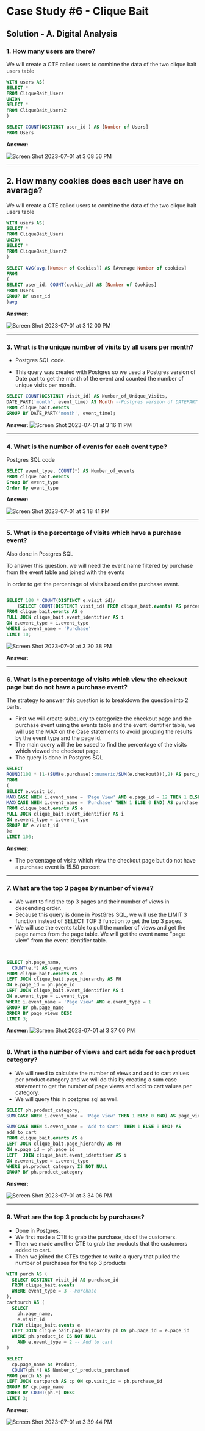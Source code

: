 # Case Study #6 - Clique Bait

## Solution - A. Digital Analysis

### 1. How many users are there?

We will create a CTE called users to combine the data of the two clique bait users table

````sql
WITH users AS(
SELECT *
FROM CliqueBait_Users
UNION
SELECT *
FROM CliqueBait_Users2
)

SELECT COUNT(DISTINCT user_id ) AS [Number of Users]
FROM Users
````

**Answer:**

![Screen Shot 2023-07-01 at 3 08 56 PM](https://github.com/KennethManzi1/8-week-SQL-Challenge/assets/120513764/b1c887c7-9710-460d-8616-ec85009ba306)


***

## 2. How many cookies does each user have on average?

We will create a CTE called users to combine the data of the two clique bait users table

````sql
WITH users AS(
SELECT *
FROM CliqueBait_Users
UNION
SELECT *
FROM CliqueBait_Users2
)

SELECT AVG(avg.[Number of Cookies]) AS [Average Number of cookies]
FROM
(
SELECT user_id, COUNT(cookie_id) AS [Number of Cookies]
FROM Users
GROUP BY user_id
)avg

````

**Answer:**

![Screen Shot 2023-07-01 at 3 12 00 PM](https://github.com/KennethManzi1/8-week-SQL-Challenge/assets/120513764/f4061816-648a-45fe-afa5-82fb34a079b1)

***

### 3. What is the unique number of visits by all users per month?

- Postgres SQL code.

- This query was created with Postgres so we used a Postgres version of Date part to get the month of the event and counted the number of unique visits per month.

````sql
SELECT COUNT(DISTINCT visit_id) AS Number_of_Unique_Visits,
DATE_PART('month', event_time) AS Month --Postgres version of DATEPART
FROM clique_bait.events
GROUP BY DATE_PART('month', event_time);

````

**Answer:**
![Screen Shot 2023-07-01 at 3 16 11 PM](https://github.com/KennethManzi1/8-week-SQL-Challenge/assets/120513764/c10e4aae-d70b-458a-8d42-a41fa518d662)

***



### 4. What is the number of events for each event type?

Postgres SQL code

````sql
SELECT event_type, COUNT(*) AS Number_of_events
FROM clique_bait.events 
Group BY event_type
Order By event_type
````


**Answer:**

![Screen Shot 2023-07-01 at 3 18 41 PM](https://github.com/KennethManzi1/8-week-SQL-Challenge/assets/120513764/22b3e8d2-7149-4f1c-86ae-6a7a45ee5af9)


***

### 5. What is the percentage of visits which have a purchase event?

Also done in Postgres SQL

To answer this question, we will need the event name filtered by purchase from the event table and joined with the events

In order to get the percentage of visits based on the purchase event.

````sql

SELECT 100 * COUNT(DISTINCT e.visit_id)/
    (SELECT COUNT(DISTINCT visit_id) FROM clique_bait.events) AS percentage_purchase
FROM clique_bait.events AS e
FULL JOIN clique_bait.event_identifier AS i
ON e.event_type = i.event_type
WHERE i.event_name = 'Purchase'
LIMIT 10;

````
![Screen Shot 2023-07-01 at 3 20 38 PM](https://github.com/KennethManzi1/8-week-SQL-Challenge/assets/120513764/50b041bb-c463-405e-90f6-9b41b3fc408e)


**Answer:**


***

### 6. What is the percentage of visits which view the checkout page but do not have a purchase event?


The strategy to answer this question is to breakdown the question into 2 parts.

- First we will create subquery to categorize the checkout page and the purchase event using the events table and the event identifier table, we will use the MAX on the Case statements to avoid grouping the results by the event type and the page id.
- The main query will the be sused to find the percentage of the visits which viewed the checkout page.
- The query is done in Postgres SQL

````sql
SELECT 
ROUND(100 * (1-(SUM(e.purchase)::numeric/SUM(e.checkout))),2) AS perc_checkout_view_with_no_purchase
FROM
(
SELECT e.visit_id,
MAX(CASE WHEN i.event_name = 'Page View' AND e.page_id = 12 THEN 1 ELSE 0 END) AS checkout,
MAX(CASE WHEN i.event_name = 'Purchase' THEN 1 ELSE 0 END) AS purchase
FROM clique_bait.events AS e
FULL JOIN clique_bait.event_identifier AS i
ON e.event_type = i.event_type
GROUP BY e.visit_id
)e
LIMIT 100;

````


**Answer:**

- The percentage of visits which view the checkout page but do not have a purchase event is 15.50 percent

***

### 7. What are the top 3 pages by number of views?

- We want to find the top 3 pages and their number of views in descending order.
- Because this query is done in PostGres SQL, we will use the LIMIT 3 function instead of SELECT TOP 3 function to get the top 3 pages.
- We will use the events table to pull the number of views and get the page names from the page table. We will get the event name "page view" from the event identifier table.

````sql


SELECT ph.page_name, 
  COUNT(e.*) AS page_views
FROM clique_bait.events AS e
LEFT JOIN clique_bait.page_hierarchy AS PH
ON e.page_id = ph.page_id
LEFT JOIN clique_bait.event_identifier AS i
ON e.event_type = i.event_type
WHERE i.event_name = 'Page View' AND e.event_type = 1 
GROUP BY ph.page_name
ORDER BY page_views DESC
LIMIT 3;


````


**Answer:**
![Screen Shot 2023-07-01 at 3 37 06 PM](https://github.com/KennethManzi1/8-week-SQL-Challenge/assets/120513764/385196e0-41e7-4534-8cc4-7b0ee45ce5d8)


***

### 8. What is the number of views and cart adds for each product category?

- We will need to calculate the number of views and add to cart values per product category and we will do this by creating a sum case statement to get the number of page views and add to cart values per category.
- We will query this in postgres sql as well.

````sql
SELECT ph.product_category,
SUM(CASE WHEN i.event_name = 'Page View' THEN 1 ELSE 0 END) AS page_views,

SUM(CASE WHEN i.event_name = 'Add to Cart' THEN 1 ELSE 0 END) AS
add_to_cart
FROM clique_bait.events AS e
LEFT JOIN clique_bait.page_hierarchy AS PH
ON e.page_id = ph.page_id
LEFT  JOIN clique_bait.event_identifier AS i
ON e.event_type = i.event_type
WHERE ph.product_category IS NOT NULL
GROUP BY ph.product_category
````


**Answer:**

![Screen Shot 2023-07-01 at 3 34 06 PM](https://github.com/KennethManzi1/8-week-SQL-Challenge/assets/120513764/142cd5c1-7b1b-4079-a704-f3c9ac26d69a)


***

### 9. What are the top 3 products by purchases?

- Done in Postgres.
- We first made a CTE to grab the purchase_ids of the customers.
- Then we made another CTE to grab the products that the customers added to cart.
- Then we joined the CTEs together to write a query that pulled the number of purchases for the top 3 products


````sql
WITH purch AS (
  SELECT DISTINCT visit_id AS purchase_id
  FROM clique_bait.events
  WHERE event_type = 3 --Purchase
),
cartpurch AS (
  SELECT 
    ph.page_name,
    e.visit_id 
  FROM clique_bait.events e
  LEFT JOIN clique_bait.page_hierarchy ph ON ph.page_id = e.page_id
  WHERE ph.product_id IS NOT NULL 
    AND e.event_type = 2 -- Add to cart
)

SELECT 
  cp.page_name as Product,
  COUNT(ph.*) AS Number_of_products_purchased
FROM purch AS ph
LEFT JOIN cartpurch AS cp ON cp.visit_id = ph.purchase_id 
GROUP BY cp.page_name
ORDER BY COUNT(ph.*) DESC 
LIMIT 3;


````

**Answer:**


![Screen Shot 2023-07-01 at 3 39 44 PM](https://github.com/KennethManzi1/8-week-SQL-Challenge/assets/120513764/56c036e3-e241-44e9-af59-06c3f2f5655d)


